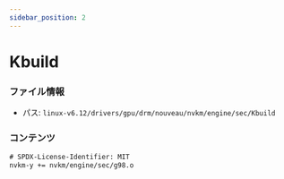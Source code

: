 ```yaml
---
sidebar_position: 2
---
```

# Kbuild

### ファイル情報

- パス: `linux-v6.12/drivers/gpu/drm/nouveau/nvkm/engine/sec/Kbuild`

### コンテンツ

```txt
# SPDX-License-Identifier: MIT
nvkm-y += nvkm/engine/sec/g98.o

```
